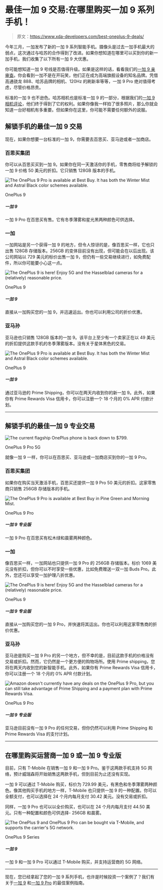 # 最佳一加 9 交易:在哪里购买一加 9 系列手机！

> 原文：<https://www.xda-developers.com/best-oneplus-9-deals/>

今年三月，一加发布了新的一加 9 系列智能手机。摄像头是过去一加手机最大的弱点，这次通过与哈苏的合作得到了改进。如果你想知道在哪里可以买到你的新一加手机，我们收集了以下所有一加 9 大优惠。

你可能想知道一加 9 号线是否值得升级。如果是这样的话，看看我们的[一加 9 亲审查](https://www.xda-developers.com/oneplus-9-pro-review/)。你会看到一加不是在开玩笑，他们正在成为高端旗舰设备的知名品牌。凭借高通骁龙 888、哈苏品牌的相机、120Hz 的刷新率等等，一加 9 Pro 绝对值得考虑，尽管价格昂贵。

标准的一加 9 也不逊色。哈苏相机也是标准一加 9 的一部分，根据我们的[一加 9 相机评论](https://www.xda-developers.com/oneplus-9-camera-review/)，他们终于得到了它的权利。如果你像我一样拍了很多照片，那么你就会知道一台好相机有多重要。但如果你在这里，你可能不需要任何额外的说服。

## 解锁手机的最佳一加 9 交易

现在，如果你想要一台标准的一加 9，你需要去百思买、亚马逊或者一加商店。

### 百思买集团

你可以从百思买买到一加 9。如果你在同一天激活你的手机，零售商将给予解锁的一加 9 价格 50 美元的折扣。它只销售 128GB 版本的手机。

 <picture>![The OnePlus 9 Pro is available at Best Buy. It has both the Winter Mist and Astral Black color schemes available.](img/4d36a966f1b4eb19cebe43b7bf666b20.png)</picture> 

OnePlus 9

##### 一加 9

一加 9 Pro 在百思买有售。它有冬季薄雾和星光黑两种颜色可供选择。

### 一加

一加网站是另一个获得一加 9 的地方，但令人惊讶的是，像百思买一样，它也只出售 128GB 存储版本。256GB 的变体目前没有出现，但可能会在以后出现。该公司网站以 729 美元的标价出售一加 9，但仍有一些交易继续进行，如免费配件，所以你可能要小心这一点。

 <picture>![The OnePlus 9 is here! Enjoy 5G and the Hasselblad cameras for a (relatively) reasonable price.](img/25706c21707e912a3e39b2c5251c7c74.png)</picture> 

OnePlus 9

##### 一加 9

直接从一加购买您的一加 9，并迅速运出。你也可以利用公司的折价优惠。

### 亚马孙

亚马逊也只销售 128GB 版本的一加 9。该平台上至少有一个卖家正在以 49 美元的折扣提供这款手机的冬季薄雾版本。没有关于星体黑色的交易。

 <picture>![The OnePlus 9 Pro is available at Best Buy. It has both the Winter Mist and Astral Black color schemes available.](img/4d36a966f1b4eb19cebe43b7bf666b20.png)</picture> 

OnePlus 9

##### 一加 9

通过亚马逊的 Prime Shipping，你可以在两天内收到你的新一加 9。此外，如果你有 Prime Rewards Visa 信用卡，你可以注册一个 18 个月的 0% APR 付款计划。

* * *

## 解锁手机的最佳一加 9 专业交易

 <picture>![The current flagship OnePlus phone is back down to $799.](img/b05f95a5c79b02a7c8ab26fb22e98af0.png)</picture> 

OnePlus 9 Pro 5G

就像一加 9 一样，你可以在百思买、亚马逊或一加商店买到你的一加 9 Pro。

### 百思买集团

如果你在购买当天激活手机，百思买还提供一加 9 Pro 50 美元的折扣。这家零售商只销售 256GB 存储版本的手机。

 <picture>![The OnePlus 9 Pro is available at Best Buy in Pine Green and Morning Mist.](img/0566bb7d291c7b068ac9e6fb36e186be.png)</picture> 

OnePlus 9 Pro

##### 一加 9 专业版

一加 9 Pro 在百思买有松木绿和晨雾两种颜色。

### 一加

像百思买一样，一加网站也只提供一加 9 Pro 的 256GB 存储版本。标价 1069 美元没有折扣，但你可以不时享受一些优惠，比如免费赠送一双一加 Buds Pro。此外，您还可以享受一加护理八折优惠。

 <picture>![The OnePlus 9 is here! Enjoy 5G and the Hasselblad cameras for a (relatively) reasonable price.](img/25706c21707e912a3e39b2c5251c7c74.png)</picture> 

OnePlus 9

##### 一加 9 专业版

直接从一加购买您的一加 9 Pro，并快速将其运出。你也可以利用这家零售商的折价优惠。

### 亚马孙

亚马逊是购买一加 9 Pro 的另一个地方，但不幸的是，目前这款手机的价格没有交易或折扣。然而，它仍然是一个更方便的购物场所。使用 Prime shipping，您将在两天内收到您的新智能手机。此外，如果你有 Prime Rewards Visa 信用卡，你可以注册一个 18 个月的 0% APR 付款计划。

 <picture>![Amazon doesn't currently have any deals on the OnePlus 9 Pro, but you can still take advantage of Prime Shipping and a payment plan with Prime Rewards Visa.](img/921cab58b953f63deba427ad4a512b49.png)</picture> 

OnePlus 9 Pro

##### 一加 9 专业版

亚马逊目前没有一加 9 Pro 的任何交易，但你仍然可以利用 Prime Shipping 和 Prime Rewards Visa 的支付计划。

* * *

## 在哪里购买运营商一加 9 或一加 9 专业版

目前，只有 T-Mobile 在销售一加 9 和一加 9 Pro。鉴于这两款手机支持 5G 网络，预计威瑞森将开始销售这两款手机，但到目前为止还没有实现。

一加 9 可以通过 T-Mobile 购买，标价为 729.99 美元，有黑色和冬季薄雾两种颜色。像其他购买手机的地方一样，T-Mobile 也只提供一加 9 的一种配置。你可以全额支付，也可以选择在 24 个月内每月支付 30.42 美元。没有交易或折扣。

同样，一加 9 Pro 也可以以全价购买，也可以在 24 个月内每月支付 44.50 美元。只有一种配置和颜色可供选择- 256GB 和晨雾。

 <picture>![The OnePlus 9 and OnePlus 9 Pro can be bought via T-Mobile, and supports the carrier's 5G network.](img/8de96818fdd53d75c6ae87db8f8fc582.png)</picture> 

OnePlus 9 Series

##### 一加 9

一加 9 和一加 9 Pro 可以通过 T-Mobile 购买，并支持运营商的 5G 网络。

* * *

现在，您已经拿起了您的一加 9 系列手机，也许是时候投资一个案例了？我们有关于[一加 9](https://www.xda-developers.com/best-oneplus-9-cases/) 和[一加 9 Pro](https://www.xda-developers.com/best-oneplus-9-pro-cases/) 的最佳案例指南。